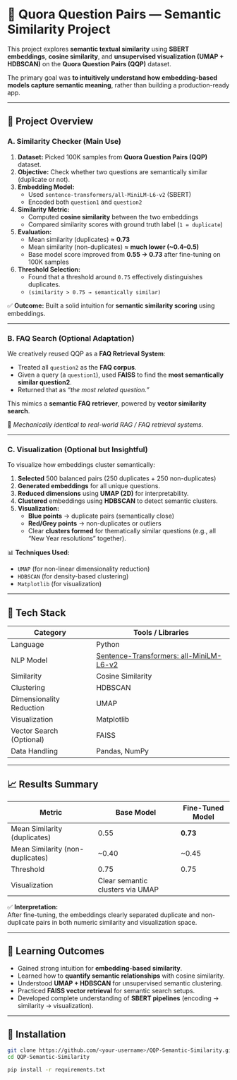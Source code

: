 # 🧠 Quora Question Pairs — Semantic Similarity Project

This project explores **semantic textual similarity** using **SBERT embeddings**, **cosine similarity**, and **unsupervised visualization (UMAP + HDBSCAN)** on the **Quora Question Pairs (QQP)** dataset.

The primary goal was **to intuitively understand how embedding-based models capture semantic meaning**, rather than building a production-ready app.

---

## 🚀 Project Overview

### **A. Similarity Checker (Main Use)**

1. **Dataset:** Picked 100K samples from **Quora Question Pairs (QQP)** dataset.  
2. **Objective:** Check whether two questions are semantically similar (duplicate or not).  
3. **Embedding Model:**  
   - Used `sentence-transformers/all-MiniLM-L6-v2` (SBERT)  
   - Encoded both `question1` and `question2`  
4. **Similarity Metric:**  
   - Computed **cosine similarity** between the two embeddings  
   - Compared similarity scores with ground truth label (`1 = duplicate`)  
5. **Evaluation:**  
   - Mean similarity (duplicates) ≈ **0.73**  
   - Mean similarity (non-duplicates) ≈ **much lower (~0.4–0.5)**  
   - Base model score improved from **0.55 → 0.73** after fine-tuning on 100K samples  
6. **Threshold Selection:**  
   - Found that a threshold around `0.75` effectively distinguishes duplicates.  
   - `(similarity > 0.75 → semantically similar)`  

✅ **Outcome:** Built a solid intuition for **semantic similarity scoring** using embeddings.

---

### **B. FAQ Search (Optional Adaptation)**

We creatively reused QQP as a **FAQ Retrieval System**:

- Treated all `question2` as the **FAQ corpus**.  
- Given a query (a `question1`), used **FAISS** to find the **most semantically similar question2**.  
- Returned that as *“the most related question.”*

This mimics a **semantic FAQ retriever**, powered by **vector similarity search**.

🧩 *Mechanically identical to real-world RAG / FAQ retrieval systems.*

---

### **C. Visualization (Optional but Insightful)**

To visualize how embeddings cluster semantically:

1. **Selected** 500 balanced pairs (250 duplicates + 250 non-duplicates)  
2. **Generated embeddings** for all unique questions.  
3. **Reduced dimensions** using **UMAP (2D)** for interpretability.  
4. **Clustered** embeddings using **HDBSCAN** to detect semantic clusters.  
5. **Visualization:**
   - **Blue points** → duplicate pairs (semantically close)  
   - **Red/Grey points** → non-duplicates or outliers  
   - Clear **clusters formed** for thematically similar questions (e.g., all “New Year resolutions” together).  

📊 **Techniques Used:**
- `UMAP` (for non-linear dimensionality reduction)
- `HDBSCAN` (for density-based clustering)
- `Matplotlib` (for visualization)

---

## 🧩 Tech Stack

| Category | Tools / Libraries |
|-----------|------------------|
| Language | Python |
| NLP Model | [Sentence-Transformers: all-MiniLM-L6-v2](https://www.sbert.net/) |
| Similarity | Cosine Similarity |
| Clustering | HDBSCAN |
| Dimensionality Reduction | UMAP |
| Visualization | Matplotlib |
| Vector Search (Optional) | FAISS |
| Data Handling | Pandas, NumPy |

---

## 📈 Results Summary

| Metric | Base Model | Fine-Tuned Model |
|---------|-------------|-----------------|
| Mean Similarity (duplicates) | 0.55 | **0.73** |
| Mean Similarity (non-duplicates) | ~0.40 | ~0.45 |
| Threshold | 0.75 | 0.75 |
| Visualization | Clear semantic clusters via UMAP |

✅ **Interpretation:**  
After fine-tuning, the embeddings clearly separated duplicate and non-duplicate pairs in both numeric similarity and visualization space.

---

## 🧪 Learning Outcomes

- Gained strong intuition for **embedding-based similarity**.
- Learned how to **quantify semantic relationships** with cosine similarity.
- Understood **UMAP + HDBSCAN** for unsupervised semantic clustering.
- Practiced **FAISS vector retrieval** for semantic search setups.
- Developed complete understanding of **SBERT pipelines** (encoding → similarity → visualization).


---

## 🧰 Installation

```bash
git clone https://github.com/<your-username>/QQP-Semantic-Similarity.git
cd QQP-Semantic-Similarity

pip install -r requirements.txt
```
